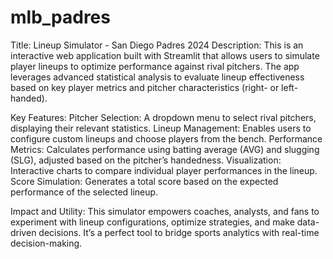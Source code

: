 # mlb_padres
Title: Lineup Simulator - San Diego Padres 2024
Description:
This is an interactive web application built with Streamlit that allows users to simulate player lineups to optimize performance against rival pitchers. The app leverages advanced statistical analysis to evaluate lineup effectiveness based on key player metrics and pitcher characteristics (right- or left-handed).

Key Features:
Pitcher Selection: A dropdown menu to select rival pitchers, displaying their relevant statistics.
Lineup Management: Enables users to configure custom lineups and choose players from the bench.
Performance Metrics: Calculates performance using batting average (AVG) and slugging (SLG), adjusted based on the pitcher’s handedness.
Visualization: Interactive charts to compare individual player performances in the lineup.
Score Simulation: Generates a total score based on the expected performance of the selected lineup.

Impact and Utility:
This simulator empowers coaches, analysts, and fans to experiment with lineup configurations, optimize strategies, and make data-driven decisions. It’s a perfect tool to bridge sports analytics with real-time decision-making.


